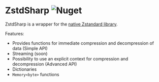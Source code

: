 # ZstdSharp ![Nuget](https://img.shields.io/nuget/dt/ZstdSharp?color=blue&logo=nuget&style=flat-square)

ZstdSharp is a wrapper for the [native Zstandard library](https://github.com/facebook/zstd).

Features:
* Provides functions for immediate compression and decompression of data (Simple API)
* Streaming (soon)
* Possibility to use an explicit context for compression and decompression (Advanced API)
* Dictionaries
* ```Memory<byte>``` functions
